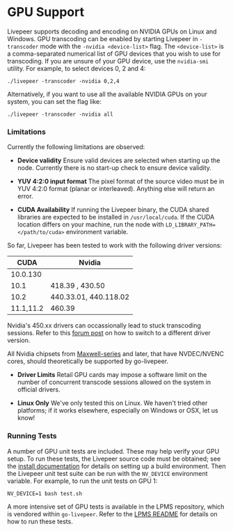 # GPU Support

Livepeer supports decoding and encoding on NVIDIA GPUs on Linux and Windows.
GPU transcoding can be enabled by starting Livepeer in `-transcoder` mode with
the `-nvidia <device-list>` flag. The `<device-list>` is a comma-separated
numerical list of GPU devices that you wish to use for transcoding. If you are
unsure of your GPU device, use the `nvidia-smi` utility. For example, to select
devices 0, 2 and 4:

```
./livepeer -transcoder -nvidia 0,2,4
```

Alternatively, if you want to use all the available NVIDIA GPUs on your system,
you can set the flag like:

```
./livepeer -transcoder -nvidia all
```

### Limitations

Currently the following limitations are observed:

* **Device validity** Ensure valid devices are selected when starting up the node. Currently there is no start-up check to ensure device validity.

* **YUV 4:2:0 input format** The pixel format of the source video must be in YUV 4:2:0 format (planar or
interleaved). Anything else will return an error.

* **CUDA Availability** If running the Livepeer binary, the CUDA shared libraries are expected to be installed in `/usr/local/cuda`. If the CUDA location differs on your machine, run the node with `LD_LIBRARY_PATH=</path/to/cuda>` environment variable.

So far, Livepeer has been tested to work with the following driver versions:

CUDA | Nvidia
--|--
10.0.130 |
10.1 | 418.39 , 430.50
10.2 | 440.33.01, 440.118.02
11.1,11.2 | 460.39

Nvidia's 450.xx drivers can occassionally lead to stuck transcoding sessions.
Refer to this [forum post](https://forum.livepeer.org/t/working-around-occasional-transcoding-issues-with-nvidia-driver-450/1219) on how to switch to a different driver version.

All Nvidia chipsets from [Maxwell-series](https://developer.nvidia.com/maxwell-compute-architecture) and later, that have NVDEC/NVENC cores, should theoretically be supported by go-livepeer.

* **Driver Limits** Retail GPU cards may impose a software limit on the number of concurrent transcode sessions allowed on the system in official drivers.

* **Linux Only** We've only tested this on Linux. We haven't tried other platforms; if it works elsewhere, especially on Windows or OSX, let us know!

### Running Tests

A number of GPU unit tests are included. These may help verify your GPU setup.
To run these tests, the Livepeer source code must be obtained; see the
[install documentation](install.md) for details on setting up a build
environment. Then the Livepeer unit test suite can be run with the `NV_DEVICE`
environment variable. For example, to run the unit tests on GPU 1:

```
NV_DEVICE=1 bash test.sh
```

A more intensive set of GPU tests is available in the LPMS repository, which is vendored within `go-livepeer`. Refer to the [LPMS README](https://github.com/livepeer/lpms/blob/master/README.md) for details on how to run these tests.
